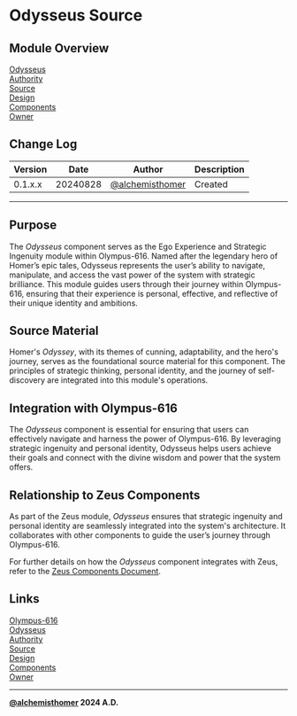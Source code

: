 # Odysseus Source

## Module Overview
[Odysseus](README.md)  
[Authority](../zeus/zeus.components.md)  
[Source](odysseus.source.md)  
[Design](odysseus.design.md)  
[Components](odysseus.components.md)  
[Owner](https://github.com/alchemisthomer)  

## Change Log

| Version   | Date       | Author                                                   | Description   |
|-----------|------------|----------------------------------------------------------|---------------|
| 0.1.x.x   | 20240828   | [@alchemisthomer](https://github.com/alchemisthomer)     | Created       

---

## Purpose

The *Odysseus* component serves as the Ego Experience and Strategic Ingenuity module within Olympus-616. Named after the legendary hero of Homer’s epic tales, Odysseus represents the user’s ability to navigate, manipulate, and access the vast power of the system with strategic brilliance. This module guides users through their journey within Olympus-616, ensuring that their experience is personal, effective, and reflective of their unique identity and ambitions.

## Source Material

Homer's *Odyssey*, with its themes of cunning, adaptability, and the hero's journey, serves as the foundational source material for this component. The principles of strategic thinking, personal identity, and the journey of self-discovery are integrated into this module's operations.

## Integration with Olympus-616

The *Odysseus* component is essential for ensuring that users can effectively navigate and harness the power of Olympus-616. By leveraging strategic ingenuity and personal identity, Odysseus helps users achieve their goals and connect with the divine wisdom and power that the system offers.

## Relationship to Zeus Components

As part of the Zeus module, *Odysseus* ensures that strategic ingenuity and personal identity are seamlessly integrated into the system's architecture. It collaborates with other components to guide the user’s journey through Olympus-616.

For further details on how the *Odysseus* component integrates with Zeus, refer to the [Zeus Components Document](../zeus/zeus.components.md).

## Links
[Olympus-616](../../README.md)  
[Odysseus](README.md)  
[Authority](https://github.com/alchemisthomer)  
[Source](odysseus.source.md)  
[Design](odysseus.design.md)  
[Components](odysseus.components.md)  
[Owner](https://github.com/alchemisthomer)
***
**[@alchemisthomer](https://github.com/alchemisthomer)
2024 A.D.**
